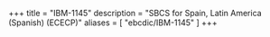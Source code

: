 +++
title = "IBM-1145"
description = "SBCS for Spain, Latin America (Spanish) (ECECP)"
aliases = [ "ebcdic/IBM-1145" ]
+++

